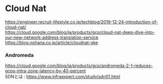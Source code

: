 # Cloud Nat
https://engineer.recruit-lifestyle.co.jp/techblog/2019-12-24-introduction-of-cloud-nat/  
https://cloud.google.com/blog/ja/products/gcp/cloud-nat-deep-dive-into-our-new-network-address-translation-service  
https://blog.nohana.co.jp/article/cloudnat-gke
### Andromeda
https://cloud.google.com/blog/ja/products/gcp/andromeda-2-1-reduces-gcps-intra-zone-latency-by-40-percent  
SDNとは : https://www.infraexpert.com/study/sdn01.html
